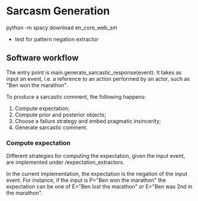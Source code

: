 # Sarcasm Generation

python -m spacy download en_core_web_sm

- test for pattern negation extractor

## Software workflow

The entry point is main.generate_sarcastic_response(event). It takes as input an
event, i.e. a reference to an action performed by an actor, such as "Ben won the
marathon".

To produce a sarcastic comment, the following happens:

1. Compute expectation;
2. Compute prior and posterior objects;
3. Choose a failure strategy and embed pragmatic insincerity;
4. Generate sarcastic comment.

### Compute expectation

Different strategies for computing the expectation, given the input event,
are implemented under /expectation_extractors.

In the current implementation, the expectation is the negation of the input
event. For instance, if the input is P="Ben won the marathon" the expectation
can be one of E="Ben lost the marathon" or E="Ben was 2nd in the marathon".
